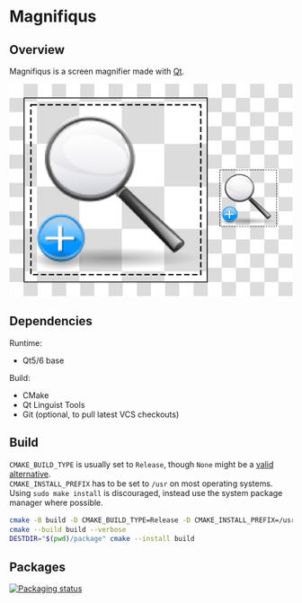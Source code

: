 # Magnifiqus

## Overview

Magnifiqus is a screen magnifier made with [Qt][1].

![Screenshot](resources/screenshot.png)

## Dependencies

Runtime:

- Qt5/6 base

Build:

- CMake
- Qt Linguist Tools
- Git (optional, to pull latest VCS checkouts)

## Build

`CMAKE_BUILD_TYPE` is usually set to `Release`, though `None` might be a [valid alternative][2].<br>
`CMAKE_INSTALL_PREFIX` has to be set to `/usr` on most operating systems.<br>
Using `sudo make install` is discouraged, instead use the system package manager where possible.

```bash
cmake -B build -D CMAKE_BUILD_TYPE=Release -D CMAKE_INSTALL_PREFIX=/usr -W no-dev
cmake --build build --verbose
DESTDIR="$(pwd)/package" cmake --install build
```

## Packages

[![Packaging status](https://repology.org/badge/vertical-allrepos/magnifiqus.svg)][3]


[1]: https://qt.io
[2]: https://wiki.archlinux.org/title/CMake_package_guidelines#Fixing_the_automatic_optimization_flag_override
[3]: https://repology.org/project/magnifiqus/versions
